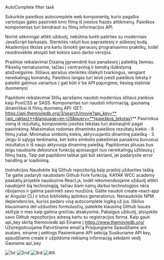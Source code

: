 

AutoComplete filter task

Sukurkite paieškos autocomplete web komponentą, kurio pagalba vartotojas galės pasirinkti kino filmą iš įvestos frazės atitikmenų. Paieškos komponentas turi bendrauti su filmų informacijos API.

Norint sėkmingai atlikti užduotį, nebūtina turėti patirties su moderniais JavaScript karkasais. Stenkitės rašyti kuo paprastesnį ir aiškesnį kodą. Akademijos tikslas yra kartu išmokti geriausių programavimo praktikų, todėl nesidrovėkite atsiųsti bet kokios savo darbo versijos.

Pradiniai reikalavimai
Dizainą įgyvendinti kuo panašesnį į pateiktą žemiau. Pikselių nematuosime, tačiau į centravimą ir bendrą išdėstymą atsižvelgsime.
Stiliaus aprašus stenkitės išlaikyti tvarkingus, vengiant nereikalingų komandų.
Paieškos langas turi leisti įvesti paieškos tekstą ir pateikti galimus variantus ( gali būti ir be API pajungimo, tiesiog statiniai duomenys)

Papildomi reikalavimai
Stilių aprašams naudoti modernius stiliaus įrankius kaip PostCSS ar SASS.
Komponentas turi naudoti informaciją, gaunamą dinamiškai iš filmų duomenų API: GET: https://api.themoviedb.org/3/search/movie?api_key=**{api_raktas}**&language=en-US&query=**{paieškos_tekstas}**
Pasirinkus vieną iš rezultatų, komponento įvesties tekstas turi atsinaujinti pagal pasirinkimą.
Maksimalus rodomas dinaminės paieškos rezultatų kiekis - 8 filmų įrašai.
Minimalus simbolių kiekis, aktyvuojantis dinaminę paiešką - 3. Jeigu ši sąlyga tenkinama, bet koks simbolio pakeitimas panaikina buvusius rezultatus ir iš naujo aktyvuoja dinaminę paiešką.
Papildomas pliusas bus jeigu naudosite debounce funkciją apsisaugot nuo nereikalingų užklausų į filmų bazę. Taip pat papildomi taškai gali būt skiriami, jei padarysite error handling ar loadinimą.

Instrukcijos
Naudokite šią Github repozitoriją kaip pradinį užduoties tašką. Tai galite padaryti naudodami Github Fork funkciją.
KAYAK WCC academy paskaitų projekte naudosime React.js, todėl rekomenduojame užduotį atlikti naudojant šią technologiją, tačiau šiam namų darbui technologijos nėra ribojamos ir galima pasirinkti savo nuožiūra. Galite naudoti create-react-app ar Angular CLI ir kitus bibliotekų aplinkos generatorius.
Nenaudokite NPM dependencies, kurios padaro visą autocomplete logiką už jus.
Iškilus klausimams dėl užduoties formuluočių, pateikite klausimą Github Issues skiltyje ir mes kaip galima greičiau atsakysime.
Pabaigus užduotį, atsiųskite savo Github repozitorijos adresą kartu su registracijos forma.
Kaip gauti api_key skirtą themoviedb api
Einame į https://www.themoviedb.org/
Užsiregistruojame
Patvirtiname email'ą
Prisijungiame
Spaudžiame ant avataro, einame į settings
Pasirenkame API sekciją
Susikuriame API key, spaudžiame create ir užpildome reikiamą informaciją sekdami vedlį
Gauname api_key

![1st](https://user-images.githubusercontent.com/74046943/108624329-f9aaf800-744c-11eb-9cb0-457e1251d7b7.png)
![2nd](https://user-images.githubusercontent.com/74046943/108624330-fadc2500-744c-11eb-9d42-d273756367cb.png)
![3rd](https://user-images.githubusercontent.com/74046943/108624332-fc0d5200-744c-11eb-8f85-c1034d633042.png)
![4th](https://user-images.githubusercontent.com/74046943/108624334-fd3e7f00-744c-11eb-9521-324367a380b1.png)

